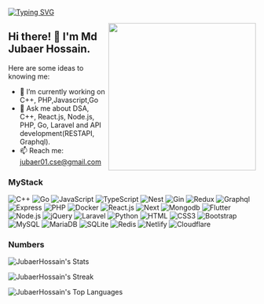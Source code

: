 <p>
 
[![Typing SVG](https://readme-typing-svg.herokuapp.com?lines=Full-Stack+Web+Developer+;JavaScript+%7C+React+%2B+Redux%7CNext+js;Nodejs+%7C+Express+%7C+MongoDB)](https://git.io/typing-svg)
 
</P>

<p>
 <img align="right" src="https://camo.githubusercontent.com/992babdffd8c74a1502de375fbdf7e4d54773242/68747470733a2f2f6d656469612e67697068792e636f6d2f6d656469612f53576f536b4e36447854737a71494b4571762f67697068792e676966" width="300" height="300"/>
 </p>
 
<h2>  Hi there! 👋 I'm Md Jubaer Hossain. </h2>


Here are some ideas to knowing me:

- 🔭 I’m currently working on C++, PHP,Javascript,Go
- 💬 Ask me about DSA, C++, React.js, Node.js, PHP, Go, Laravel and API development(RESTAPI, Graphql).
- 📫 Reach me: jubaer01.cse@gmail.com




### MyStack

![C++](https://img.shields.io/badge/C++-048?style=flat-square&logo=c++&logoColor=white)
![Go](https://img.shields.io/badge/Go-F7DF1E?style=flat-square&logo=go&logoColor=black)
![JavaScript](https://img.shields.io/badge/JavaScript-F7DF1E?style=flat-square&logo=javascript&logoColor=black)
![TypeScript](https://img.shields.io/badge/TypeScript-007ACC?style=flat-square&logo=typescript&logoColor=white)
![Nest](https://img.shields.io/badge/Nest-007ACC?style=flat-square&logo=nest&logoColor=white)
![Gin](https://img.shields.io/badge/Gin-007ACC?style=flat-square&logo=gin&logoColor=white)
![Redux](https://img.shields.io/badge/Redux-007ACC?style=flat-square&logo=redux&logoColor=purple)
![Graphql](https://img.shields.io/badge/Graphql-007ACC?style=flat-square&logo=graphql&logoColor=red)
![Express](https://img.shields.io/badge/Espress-007ACC?style=flat-square&logo=express&logoColor=white)
![PHP](https://img.shields.io/badge/PHP-777BB4?style=flat-square&logo=php&logoColor=white)
![Docker](https://img.shields.io/badge/Docker-0CC1F3?style=flat-square&logo=docker&logoColor=white)
![React.js](https://img.shields.io/badge/React.js-0081CB?style=flat-square&logo=react&logoColor=61DAFB)
![Next](https://img.shields.io/badge/Next-007ACC?style=flat-square&logo=next&logoColor=white)
![Mongodb](https://img.shields.io/badge/Mongodb-007ACC?style=flat-square&logo=mongodb&logoColor=green)
![Flutter](https://img.shields.io/badge/Flutter-007ACC?style=flat-square&logo=flutter&logoColor=white)
![Node.js](https://img.shields.io/badge/Node.js-43853D?style=flat-square&logo=node.js&logoColor=white)
![jQuery](https://img.shields.io/badge/jQuery-0769AD?style=flat-square&logo=jquery&logoColor=white)
![Laravel](https://img.shields.io/badge/Laravel-FF2D20?style=flat-square&logo=laravel&logoColor=white)
![Python](https://img.shields.io/badge/Python-3776AB?style=flat-square&logo=python&logoColor=white)
![HTML](https://img.shields.io/badge/HTML5-E34F26?style=flat-square&logo=html5&logoColor=white)
![CSS3](https://img.shields.io/badge/CSS3-1572B6?style=flat-square&logo=css3&logoColor=white)
![Bootstrap](https://img.shields.io/badge/Bootstrap-563D7C?style=flat-square&logo=bootstrap&logoColor=white)
![MySQL](https://img.shields.io/badge/MySQL-005C84?style=flat-square&logo=mysql&logoColor=white)
![MariaDB](https://img.shields.io/badge/MariaDB-003545?style=flat-square&logo=mariadb&logoColor=white)
![SQLite](https://img.shields.io/badge/SQLite-07405E?style=flat-square&logo=sqlite&logoColor=white)
![Redis](https://img.shields.io/badge/redis-%23DD0031.svg?&style=flat-square&logo=redis&logoColor=white)
![Netlify](https://img.shields.io/badge/Netlify-00C7B7?style=flat-square&logo=netlify&logoColor=white)
![Cloudflare](https://img.shields.io/badge/Cloudflare-F38020?style=flat-square&logo=Cloudflare&logoColor=white)


### Numbers
![JubaerHossain's Stats](https://github-readme-stats.vercel.app/api?username=JubaerHossain&theme=dracula&show_icons=true&hide_border=true&count_private=true)

![JubaerHossain's Streak](https://github-readme-streak-stats.herokuapp.com/?user=JubaerHossain&theme=dracula&hide_border=true)

![JubaerHossain's Top Languages](https://github-readme-stats.vercel.app/api/top-langs/?username=JubaerHossain&theme=dracula&show_icons=true&hide_border=true&layout=compact)
